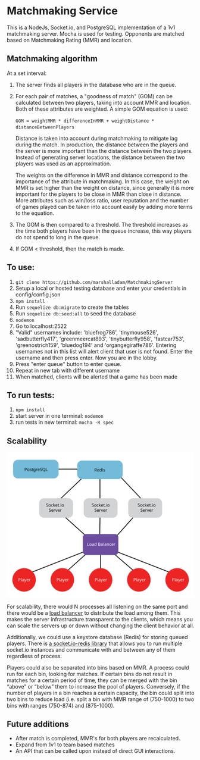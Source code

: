 # Matchmaking Service

This is a NodeJs, Socket.io, and PostgreSQL implementation of a 1v1 matchmaking server. Mocha is used for testing. Opponents are matched based on Matchmaking Rating (MMR) and location. 

## Matchmaking algorithm
At a set interval:
1) The server finds all players in the database who are in the queue. 
2) For each pair of matches, a "goodness of match" (GOM) can be calculated between two players, taking into account MMR and location. Both of these attributes are weighted. A simple GOM equation is used:

    `GOM = weightMMR * differenceInMMR + weightDistance * distanceBetweenPlayers`
    
    Distance is taken into account during matchmaking to mitigate lag during the match. In production, the distance between the players and the server is more important than the distance between the two players. Instead of generating server locations, the distance between the two players was used as an approximation.
    
    The weights on the difference in MMR and distance correspond to the importance of the attribute in matchmaking. In this case, the weight on MMR is set higher than the weight on distance, since generally it is more important for the players to be close in MMR than close in distance. More attributes such as win/loss ratio, user reputation and the number of games played can be taken into account easily by adding more terms to the equation.

3) The GOM is then compared to a threshold. The threshold increases as the time both players have been in the queue increase, this way players do not spend to long in the queue.
4) If GOM < threshold, then the match is made. 

## To use:
1) `git clone https://github.com/marshalladam/MatchmakingServer`
2)  Setup a local or hosted testing database and enter your credentials in config/config.json
3) `npm install`
4)  Run `sequelize db:migrate` to create the tables
5)  Run `sequelize db:seed:all` to seed the database
6) `nodemon`
7) Go to localhost:2522
8) "Valid" usernames include: 'bluefrog786', 'tinymouse526', 'sadbutterfly417', 'greenmeercat893', 'tinybutterfly958', 'fastcar753', 'greenostrich159', 'bluedog194' and 'organgegiraffe786'. Entering usernames not in this list will alert client that user is not found. Enter the username and then press enter. Now you are in the lobby.
9) Press "enter queue" button to enter queue.
10) Repeat in new tab with different username
11) When matched, clients will be alerted that a game has been made

## To run tests:
1) `npm install`
2) start server in one terminal: `nodemon`
3) run tests in new terminal: `mocha -R spec`

## Scalability

<p align="center">
  <img src="MatchmakingArchitecture.svg" width="650">
</p>

For scalability, there would N processes all listening on the same port and there would be a [load balancer](https://socket.io/docs/using-multiple-nodes/) to distribute the load among them. This makes the server infrastructure transparent to the clients, which means you can scale the servers up or down without changing the client behavior at all. 

Additionally, we could use a keystore database (Redis) for storing queued players. There is [a socket.io-redis library](https://github.com/socketio/socket.io-redis) that allows you to run multiple socket.io instances and communicate with and between any of them regardless of process.

Players could also be separated into bins based on MMR. A process could run for each bin, looking for matches. If certain bins do not result in matches for a certain period of time, they can be merged with the bin “above” or “below” them to increase the pool of players. Conversely, if the number of players in a bin reaches a certain capacity, the bin could split into two bins to reduce load (i.e. split a bin with MMR range of (750-1000) to two bins with ranges (750-874) and (875-1000). 

## Future additions
* After match is completed, MMR's for both players are recalculated.
* Expand from 1v1 to team based matches
* An API that can be called upon instead of direct GUI interactions.



